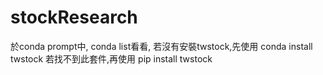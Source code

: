 # stockResearch

於conda prompt中,
conda list看看,
若沒有安裝twstock,先使用
conda install twstock
若找不到此套件,再使用
pip install twstock
